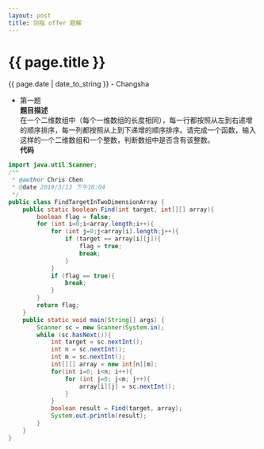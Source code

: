 ```yaml
---
layout: post  
title: 剑指 offer 题解  
---
```


{{ page.title }}
================

<p class="meta">{{ page.date | date_to_string }} - Changsha</p>  

+ 第一题  
**题目描述**  
在一个二维数组中（每个一维数组的长度相同），每一行都按照从左到右递增的顺序排序，每一列都按照从上到下递增的顺序排序。请完成一个函数，输入这样的一个二维数组和一个整数，判断数组中是否含有该整数。  
**代码**  
```java
import java.util.Scanner;
/**
 * @author Chris Chen
 * @date 2019/3/13 下午10:04
 */
public class FindTargetInTwoDimensionArray {
    public static boolean Find(int target, int[][] array){
        boolean flag = false;
        for (int i=0;i<array.length;i++){
            for (int j=0;j<array[i].length;j++){
                if (target == array[i][j]){
                    flag = true;
                    break;
                }
            }
            if (flag == true){
                break;
            }
        }
        return flag;
    }
    public static void main(String[] args) {
        Scanner sc = new Scanner(System.in);
        while (sc.hasNext()){
            int target = sc.nextInt();
            int n = sc.nextInt();
            int m = sc.nextInt();
            int[][] array = new int[n][m];
            for(int i=0; i<n; i++){
                for (int j=0; j<m; j++){
                    array[i][j] = sc.nextInt();
                }
            }
            boolean result = Find(target, array);
            System.out.println(result);
        }
    }
}
```